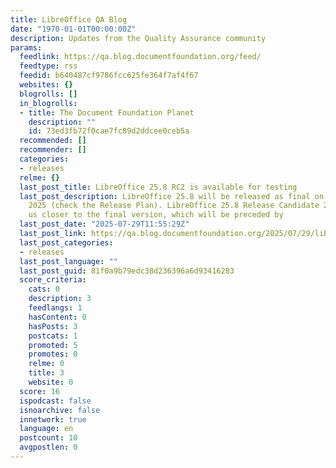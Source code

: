 ```yaml
---
title: LibreOffice QA Blog
date: "1970-01-01T00:00:00Z"
description: Updates from the Quality Assurance community
params:
  feedlink: https://qa.blog.documentfoundation.org/feed/
  feedtype: rss
  feedid: b640487cf9786fcc625fe364f7af4f67
  websites: {}
  blogrolls: []
  in_blogrolls:
  - title: The Document Foundation Planet
    description: ""
    id: 73ed3fb72f0cae7fc89d2ddcee0ceb5a
  recommended: []
  recommender: []
  categories:
  - releases
  relme: {}
  last_post_title: LibreOffice 25.8 RC2 is available for testing
  last_post_description: LibreOffice 25.8 will be released as final on August, 20,
    2025 (check the Release Plan). LibreOffice 25.8 Release Candidate 2 (RC2) brings
    us closer to the final version, which will be preceded by
  last_post_date: "2025-07-29T11:55:29Z"
  last_post_link: https://qa.blog.documentfoundation.org/2025/07/29/libreoffice-25-8-rc2-is-available/
  last_post_categories:
  - releases
  last_post_language: ""
  last_post_guid: 81f0a9b79edc38d236396a6d93416283
  score_criteria:
    cats: 0
    description: 3
    feedlangs: 1
    hasContent: 0
    hasPosts: 3
    postcats: 1
    promoted: 5
    promotes: 0
    relme: 0
    title: 3
    website: 0
  score: 16
  ispodcast: false
  isnoarchive: false
  innetwork: true
  language: en
  postcount: 10
  avgpostlen: 0
---
```

